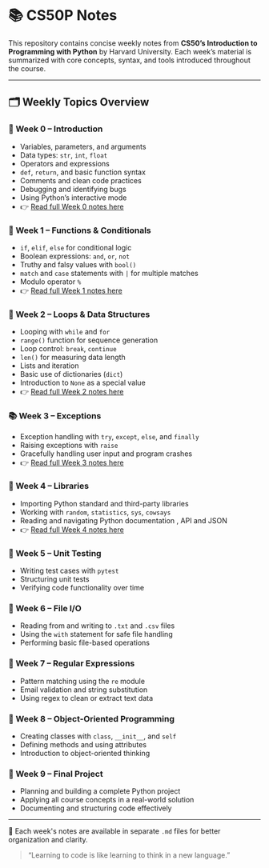 # 📚 CS50P Notes

This repository contains concise weekly notes from **CS50’s Introduction to Programming with Python** by Harvard University. Each week’s material is summarized with core concepts, syntax, and tools introduced throughout the course.

---

## 🗂️ Weekly Topics Overview

### 📘 Week 0 – Introduction
- Variables, parameters, and arguments  
- Data types: `str`, `int`, `float`  
- Operators and expressions  
- `def`, `return`, and basic function syntax  
- Comments and clean code practices  
- Debugging and identifying bugs  
- Using Python’s interactive mode
- 👉 [Read full Week 0 notes here](https://github.com/IndoKris/CS50P-Journey/blob/main/Notes/Week0.md)



### 🧮 Week 1 – Functions & Conditionals
- `if`, `elif`, `else` for conditional logic  
- Boolean expressions: `and`, `or`, `not`  
- Truthy and falsy values with `bool()`  
- `match` and `case` statements with `|` for multiple matches  
- Modulo operator `%`
-  👉 [Read full Week 1 notes here](https://github.com/IndoKris/CS50P-Journey/blob/main/Notes/Week1.md)

### 🔁 Week 2 – Loops & Data Structures
- Looping with `while` and `for`  
- `range()` function for sequence generation  
- Loop control: `break`, `continue`  
- `len()` for measuring data length  
- Lists and iteration  
- Basic use of dictionaries (`dict`)  
- Introduction to `None` as a special value
-  👉 [Read full Week 2 notes here](https://github.com/IndoKris/CS50P-Journey/blob/main/Notes/Week2.md)

### 📚 Week 3 – Exceptions
- Exception handling with `try`, `except`, `else`, and `finally`  
- Raising exceptions with `raise`  
- Gracefully handling user input and program crashes
-  👉 [Read full Week 3 notes here](https://github.com/IndoKris/CS50P-Journey/blob/main/Notes/Week3.md) 

### 📂 Week 4 – Libraries
- Importing Python standard and third-party libraries  
- Working with `random`, `statistics`, `sys`, `cowsays`  
- Reading and navigating Python documentation , API and JSON
- 👉 [Read full Week 4 notes here](https://github.com/IndoKris/CS50P-Journey/blob/main/Notes/Week4.md) 


### 📝 Week 5 – Unit Testing
- Writing test cases with `pytest`  
- Structuring unit tests  
- Verifying code functionality over time  

### 🔎 Week 6 – File I/O
- Reading from and writing to `.txt` and `.csv` files  
- Using the `with` statement for safe file handling  
- Performing basic file-based operations  

### 🧬 Week 7 – Regular Expressions
- Pattern matching using the `re` module  
- Email validation and string substitution  
- Using regex to clean or extract text data  

### 🧱 Week 8 – Object-Oriented Programming
- Creating classes with `class`, `__init__`, and `self`  
- Defining methods and using attributes  
- Introduction to object-oriented thinking  

### 🧪 Week 9 – Final Project
- Planning and building a complete Python project  
- Applying all course concepts in a real-world solution  
- Documenting and structuring code effectively  

---

📁 Each week's notes are available in separate `.md` files for better organization and clarity.

> “Learning to code is like learning to think in a new language.”

